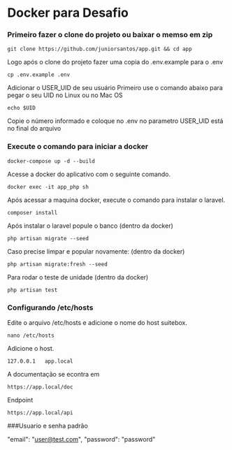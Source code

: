 # Docker para Desafio

### Primeiro fazer o clone do projeto ou baixar o memso em zip

```
git clone https://github.com/juniorsantos/app.git && cd app
```

Logo após o clone do projeto fazer uma copia do .env.example para o .env

```
cp .env.example .env
```

Adicionar o USER_UID de seu usuário
Primeiro use o comando abaixo para pegar o seu UID no Linux ou no Mac OS

```
echo $UID
```
Copie o número informado e coloque no .env no parametro USER_UID está no final do arquivo

### Execute o comando para iniciar a docker
```
docker-compose up -d --build
```
Acesse a docker do aplicativo com o seguinte comando.

```
docker exec -it app_php sh
```
Após acessar a maquina docker, execute o comando para instalar o laravel.

```
composer install
```

Após instalar o laravel popule o banco (dentro da docker)

```
php artisan migrate --seed
```

Caso precise limpar e popular novamente: (dentro da docker)

```
php artisan migrate:fresh --seed
```

Para rodar o teste de unidade (dentro da docker)

```
php artisan test
```

### Configurando /etc/hosts

Edite o arquivo /etc/hosts e adicione o nome do host suitebox.
```
nano /etc/hosts
```
Adicione o host.
```
127.0.0.1	app.local
```

A documentação se econtra em

```
https://app.local/doc
```
Endpoint

```
https://app.local/api
```
###Usuario e senha padrão

"email": "user@test.com",
"password": "password"
